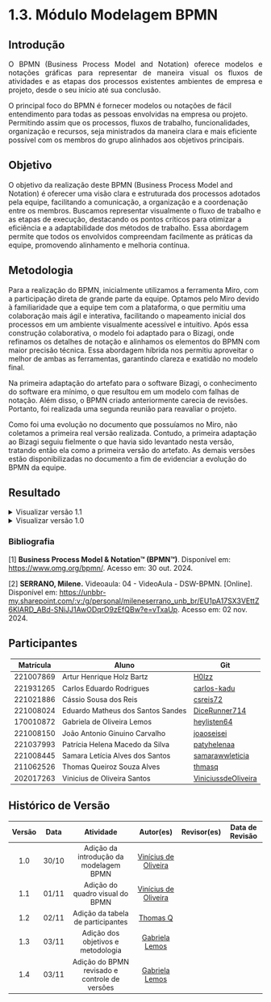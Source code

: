 # 1.3. Módulo Modelagem BPMN

<!--
Foco_3: Modelagem na Notação BPMN.

Entrega Mínima: Modelagem BPMN, orientando-se por uma abordagem metodológica à escolha da equipe (por exemplo, combinação de práticas do Scrum & XP).

Apresentação (em sala) explicando o detalhamento metodológico desenhado como um modelo em BPMN, com: (i) rastro claro aos membros participantes (MOSTRAR QUADRO DE PARTICIPAÇÕES & COMMITS); (ii) justificativas & senso crítico sobre as escolhas metodológicas adotadas para o projeto; e (iii) comentários gerais sobre o trabalho em equipe. Tempo da Apresentação: +/- 5min. Recomendação: Apresentar diretamente via Wiki ou GitPages do Projeto. Baixar os conteúdos com antecedência, evitando problemas de internet no momento de exposição nas Dinâmicas de Avaliação.

A Wiki ou GitPages do Projeto deve conter um tópico dedicado ao Módulo Modelagem BPMN, com modelagem BPMN (viés metodológico), histórico de versões, referências, e demais detalhamentos gerados pela equipe nesse escopo.

Demais orientações disponíveis nas Diretrizes (vide Moodle). -->

## Introdução

<p style="text-align: justify;">
O BPMN (Business Process Model and Notation) oferece modelos e notações gráficas para representar de maneira visual os fluxos de atividades e as etapas dos processos existentes ambientes de empresa e projeto, desde o seu início até sua conclusão.

O principal foco do BPMN é fornecer modelos ou notações de fácil entendimento para todas as pessoas envolvidas na empresa ou projeto. Permitindo assim que os processos, fluxos de trabalho, funcionalidades, organização e recursos, seja ministrados da maneira clara e mais eficiente possível com os membros do grupo alinhados aos objetivos principais.

</p>

## Objetivo

O objetivo da realização deste BPMN (Business Process Model and Notation) é oferecer uma visão clara e estruturada dos processos adotados pela equipe, facilitando a comunicação, a organização e a coordenação entre os membros. Buscamos representar visualmente o fluxo de trabalho e as etapas de execução, destacando os pontos críticos para otimizar a eficiência e a adaptabilidade dos métodos de trabalho. Essa abordagem permite que todos os envolvidos compreendam facilmente as práticas da equipe, promovendo alinhamento e melhoria contínua.

## Metodologia

Para a realização do BPMN, inicialmente utilizamos a ferramenta Miro, com a participação direta de grande parte da equipe. Optamos pelo Miro devido à familiaridade que a equipe tem com a plataforma, o que permitiu uma colaboração mais ágil e interativa, facilitando o mapeamento inicial dos processos em um ambiente visualmente acessível e intuitivo. Após essa construção colaborativa, o modelo foi adaptado para o Bizagi, onde refinamos os detalhes de notação e alinhamos os elementos do BPMN com maior precisão técnica. Essa abordagem híbrida nos permitiu aproveitar o melhor de ambas as ferramentas, garantindo clareza e exatidão no modelo final.

Na primeira adaptação do artefato para o software Bizagi, o conhecimento do software era mínimo, o que resultou em um modelo com falhas de notação. Além disso, o BPMN criado anteriormente carecia de revisões. Portanto, foi realizada uma segunda reunião para reavaliar o projeto.

Como foi uma evolução no documento que possuíamos no Miro, não coletamos a primeira real versão realizada. Contudo, a primeira adaptação ao Bizagi seguiu fielmente o que havia sido levantado nesta versão, tratando então ela como a primeira versão do artefato. As demais versões estão disponibilizadas no documento a fim de evidenciar a evolução do BPMN da equipe.

## Resultado

<details>
<summary>Visualizar versão 1.1</summary>

### Versão 1.1

A Figura 2 apresenta não só o BPMN revisado como também alguns materiais utilizados durante sua confecção.

<center><b>Figura 2 -</b> BPMN revisado

![Versao 1.1](../assets/BPMN/bpmnRevisado.jpg)

</details>

<details>
<summary>Visualizar versão 1.0</summary>

### Versão 1.0

Primeira adaptação ao Bizagi pode ser vista na Figura 3.

<center><b>Figura 3 -</b> BPMN adaptado ao Bizagi</center>

![Versão 1.0](../assets/BPMN/BPMN.png)

</details>

### Bibliografia

[1] <b>Business Process Model & Notation™ (BPMN™)</b>. Disponível em: <https://www.omg.org/bpmn/>. Acesso em: 30 out. 2024.

[2] <b>SERRANO, Milene.</b> Videoaula: 04 - VideoAula - DSW-BPMN. [Online]. Disponível em: https://unbbr-my.sharepoint.com/:v:/g/personal/mileneserrano_unb_br/EU1pA17SX3VEttZ6KlARD_ABd-SNiJJ1AwODqrO9zEfQBw?e=vTxaUp. Acesso em: 02 nov. 2024.

## Participantes

</center>

<div style="margin: 0 auto; width: fit-content;">

| Matrícula | Aluno                             | Git                                                           |
| --------- | --------------------------------- | ------------------------------------------------------------- |
| 221007869 | Artur Henrique Holz Bartz         | [H0lzz](https://github.com/H0lzz)                             |
| 221931265 | Carlos Eduardo Rodrigues          | [carlos-kadu](https://github.com/carlos-kadu)                 |
| 221021886 | Cássio Sousa dos Reis             | [csreis72](https://github.com/csreis72)                       |
| 221008024 | Eduardo Matheus dos Santos Sandes | [DiceRunner714](https://github.com/DiceRunner714)             |
| 170010872 | Gabriela de Oliveira Lemos        | [heylisten64](https://github.com/heylisten64)                 |
| 221008150 | João Antonio Ginuino Carvalho     | [joaoseisei](https://github.com/joaoseisei)                   |
| 221037993 | Patrícia Helena Macedo da Silva   | [patyhelenaa](https://github.com/patyhelenaa)                 |
| 221008445 | Samara Letícia Alves dos Santos   | [samarawwleticia](https://github.com/samarawwleticia)         |
| 211062526 | Thomas Queiroz Souza Alves        | [thmasq](https://github.com/thmasq)                           |
| 202017263 | Vinicius de Oliveira Santos       | [ViniciussdeOliveira](https://github.com/ViniciussdeOliveira) |

</div>

## Histórico de Versão

| Versão | Data  |                   Atividade                   |                           Autor(es)                            |                     Revisor(es)                     | Data de Revisão |
| :----: | :---: | :-------------------------------------------: | :------------------------------------------------------------: | :-------------------------------------------------: | :-------------: |
|  1.0   | 30/10 |    Adição da introdução da modelagem BPMN     | [Vinícius de Oliveira](https://github.com/ViniciussdeOliveira) | <!--[nome](https://github.com/Usuario do github)--> | <!-- xx/xx -->  |
|  1.1   | 01/11 |        Adição do quadro visual do BPMN        | [Vinícius de Oliveira](https://github.com/ViniciussdeOliveira) | <!--[nome](https://github.com/Usuario do github)--> | <!-- xx/xx -->  |
|  1.2   | 02/11 |       Adição da tabela de participantes       |             [Thomas Q](https://github.com/thmasq)              |                                                     |                 |
|  1.3   | 03/11 |      Adição dos objetivos e metodologia       |        [Gabriela Lemos](https://github.com/heylisten64)        |                                                     |                 |
|  1.4   | 03/11 | Adição do BPMN revisado e controle de versões |        [Gabriela Lemos](https://github.com/heylisten64)        |                                                     |
